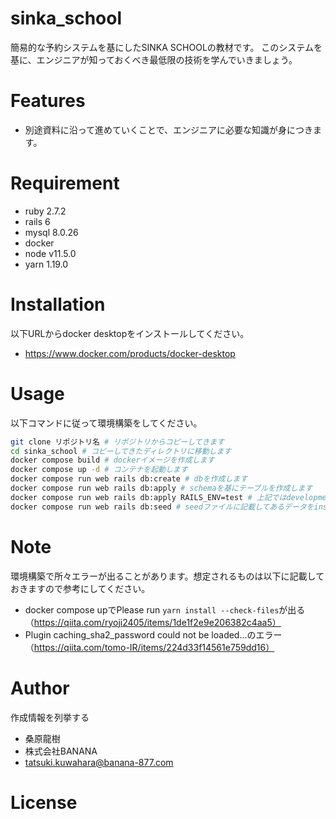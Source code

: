 # sinka_school

簡易的な予約システムを基にしたSINKA SCHOOLの教材です。
このシステムを基に、エンジニアが知っておくべき最低限の技術を学んでいきましょう。
# Features
* 別途資料に沿って進めていくことで、エンジニアに必要な知識が身につきます。
# Requirement

* ruby 2.7.2
* rails 6
* mysql 8.0.26
* docker
* node v11.5.0
* yarn 1.19.0
# Installation

以下URLからdocker desktopをインストールしてください。

* https://www.docker.com/products/docker-desktop


# Usage

以下コマンドに従って環境構築をしてください。

```bash
git clone リポジトリ名 # リポジトリからコピーしてきます
cd sinka_school # コピーしてきたディレクトリに移動します
docker compose build # dockerイメージを作成します
docker compose up -d # コンテナを起動します
docker compose run web rails db:create # dbを作成します
docker compose run web rails db:apply # schemaを基にテーブルを作成します
docker compose run web rails db:apply RAILS_ENV=test # 上記ではdevelopmentにテーブルを作成しますが、こちらではtestに作成します。
docker compose run web rails db:seed # seedファイルに記載してあるデータをinsertします。
```

# Note
環境構築で所々エラーが出ることがあります。想定されるものは以下に記載しておきますので参考にしてください。
* docker compose upでPlease run `yarn install --check-files`が出る（https://qiita.com/ryoji2405/items/1de1f2e9e206382c4aa5）
* Plugin caching_sha2_password could not be loaded...のエラー（https://qiita.com/tomo-IR/items/224d33f14561e759dd16）

# Author

作成情報を列挙する

* 桑原龍樹
* 株式会社BANANA
* tatsuki.kuwahara@banana-877.com

# License